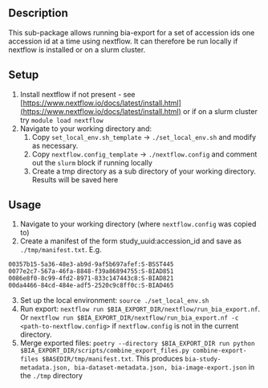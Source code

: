 ## Description
This sub-package allows running bia-export for a set of accession ids one accession id at a time using nextflow. It can therefore be run locally if nextflow is installed or on a slurm cluster.

## Setup

1. Install nextflow if not present - see [https://www.nextflow.io/docs/latest/install.html](https://www.nextflow.io/docs/latest/install.html) or if on a slurm cluster try `module load nextflow`
2. Navigate to your working directory and:
    1. Copy `set_local_env.sh_template` -> `./set_local_env.sh` and modify as necessary.
    2. Copy `nextflow.config_template` -> `./nextflow.config` and comment out the `slurm` block if running locally
    3. Create a tmp directory as a sub directory of your working directory. Results will be saved here

## Usage
1. Navigate to your working directory (where `nextflow.config` was copied to)
2. Create a manifest of the form study_uuid:accession_id and save as `./tmp/manifest.txt`. E.g.
```
00357b15-5a36-48e3-ab9d-9af5b697afef:S-BSST445
0077e2c7-567a-46fa-8848-f39a86894755:S-BIAD851
0086e8f0-8c99-4fd2-8971-833c147443c8:S-BIAD821
00da4466-84cd-484e-adf5-2520c9c8ff0c:S-BIAD465
```
3. Set up the local environment: `source ./set_local_env.sh`
4. Run export: `nextflow run $BIA_EXPORT_DIR/nextflow/run_bia_export.nf`. Or `nextflow run $BIA_EXPORT_DIR/nextflow/run_bia_export.nf -c <path-to-nextflow.config>` if `nextflow.config` is not in the current directory.
5. Merge exported files: `poetry --directory $BIA_EXPORT_DIR run python $BIA_EXPORT_DIR/scripts/combine_export_files.py combine-export-files $BASEDIR/tmp/manifest.txt`. This produces `bia-study-metadata.json, bia-dataset-metadata.json, bia-image-export.json` in the `./tmp` directory
